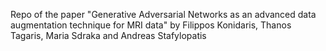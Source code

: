 Repo of the paper "Generative Adversarial Networks as an advanced data augmentation technique for MRI data" by Filippos Konidaris, Thanos Tagaris, Maria Sdraka and Andreas Stafylopatis

